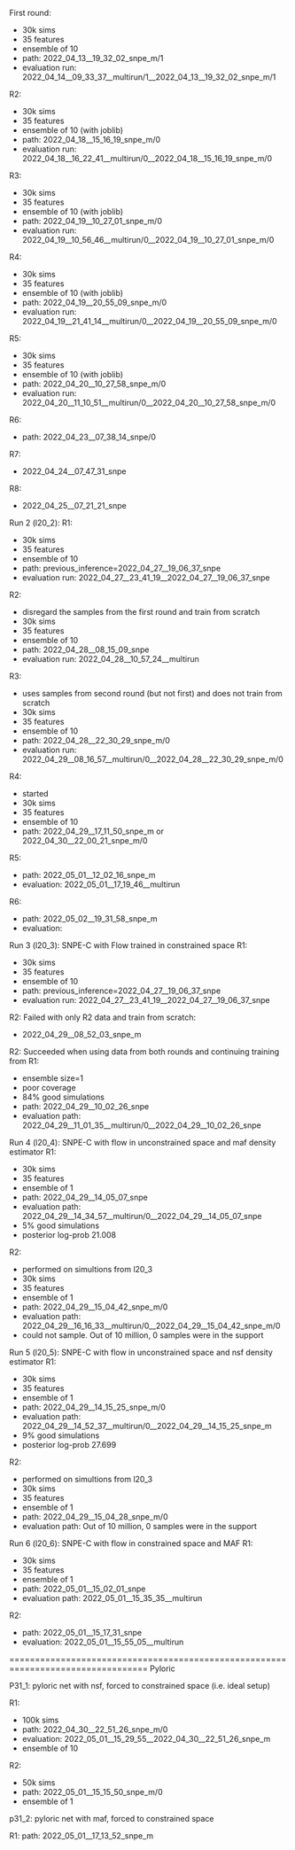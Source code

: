First round:

- 30k sims
- 35 features
- ensemble of 10
- path: 2022_04_13__19_32_02_snpe_m/1
- evaluation run: 2022_04_14__09_33_37__multirun/1__2022_04_13__19_32_02_snpe_m/1

R2:
- 30k sims
- 35 features
- ensemble of 10 (with joblib)
- path: 2022_04_18__15_16_19_snpe_m/0
- evaluation run: 2022_04_18__16_22_41__multirun/0__2022_04_18__15_16_19_snpe_m/0

R3:
- 30k sims
- 35 features
- ensemble of 10 (with joblib)
- path: 2022_04_19__10_27_01_snpe_m/0
- evaluation run: 2022_04_19__10_56_46__multirun/0__2022_04_19__10_27_01_snpe_m/0

R4:
- 30k sims
- 35 features
- ensemble of 10 (with joblib)
- path: 2022_04_19__20_55_09_snpe_m/0
- evaluation run: 2022_04_19__21_41_14__multirun/0__2022_04_19__20_55_09_snpe_m/0

R5:
- 30k sims
- 35 features
- ensemble of 10 (with joblib)
- path: 2022_04_20__10_27_58_snpe_m/0
- evaluation run: 2022_04_20__11_10_51__multirun/0__2022_04_20__10_27_58_snpe_m/0

R6:
- path: 2022_04_23__07_38_14_snpe/0

R7:
- 2022_04_24__07_47_31_snpe

R8:
- 2022_04_25__07_21_21_snpe









Run 2 (l20_2):
R1:
- 30k sims
- 35 features
- ensemble of 10
- path: previous_inference=2022_04_27__19_06_37_snpe
- evaluation run: 2022_04_27__23_41_19__2022_04_27__19_06_37_snpe


R2: 
- disregard the samples from the first round and train from scratch
- 30k sims
- 35 features
- ensemble of 10
- path: 2022_04_28__08_15_09_snpe
- evaluation run: 2022_04_28__10_57_24__multirun

R3:
- uses samples from second round (but not first) and does not train from scratch
- 30k sims
- 35 features
- ensemble of 10
- path: 2022_04_28__22_30_29_snpe_m/0
- evaluation run: 2022_04_29__08_16_57__multirun/0__2022_04_28__22_30_29_snpe_m/0

R4:
- started
- 30k sims
- 35 features
- ensemble of 10
- path: 2022_04_29__17_11_50_snpe_m or 2022_04_30__22_00_21_snpe_m/0

R5:
- path: 2022_05_01__12_02_16_snpe_m
- evaluation: 2022_05_01__17_19_46__multirun

R6:
- path: 2022_05_02__19_31_58_snpe_m
- evaluation: 




Run 3 (l20_3): SNPE-C with Flow trained in constrained space
R1:
- 30k sims
- 35 features
- ensemble of 10
- path: previous_inference=2022_04_27__19_06_37_snpe
- evaluation run: 2022_04_27__23_41_19__2022_04_27__19_06_37_snpe

R2:
Failed with only R2 data and train from scratch:
- 2022_04_29__08_52_03_snpe_m

R2:
Succeeded when using data from both rounds and continuing training from R1:
- ensemble size=1
- poor coverage
- 84% good simulations
- path: 2022_04_29__10_02_26_snpe
- evaluation path: 2022_04_29__11_01_35__multirun/0__2022_04_29__10_02_26_snpe










Run 4 (l20_4): SNPE-C with flow in unconstrained space and maf density estimator
R1:
- 30k sims
- 35 features
- ensemble of 1
- path: 2022_04_29__14_05_07_snpe
- evaluation path: 2022_04_29__14_34_57__multirun/0__2022_04_29__14_05_07_snpe
- 5% good simulations
- posterior log-prob 21.008

R2:
- performed on simultions from l20_3
- 30k sims
- 35 features
- ensemble of 1
- path: 2022_04_29__15_04_42_snpe_m/0
- evaluation path: 2022_04_29__16_16_33__multirun/0__2022_04_29__15_04_42_snpe_m/0
- could not sample. Out of 10 million, 0 samples were in the support









Run 5 (l20_5): SNPE-C with flow in unconstrained space and nsf density estimator
R1:
- 30k sims
- 35 features
- ensemble of 1
- path: 2022_04_29__14_15_25_snpe_m/0
- evaluation path: 2022_04_29__14_52_37__multirun/0__2022_04_29__14_15_25_snpe_m
- 9% good simulations
- posterior log-prob 27.699

R2:
- performed on simultions from l20_3
- 30k sims
- 35 features
- ensemble of 1
- path: 2022_04_29__15_04_28_snpe_m/0
- evaluation path: Out of 10 million, 0 samples were in the support










Run 6 (l20_6): SNPE-C with flow in constrained space and MAF
R1:
- 30k sims
- 35 features
- ensemble of 1
- path: 2022_05_01__15_02_01_snpe
- evaluation path: 2022_05_01__15_35_35__multirun


R2:
- path: 2022_05_01__15_17_31_snpe
- evaluation: 2022_05_01__15_55_05__multirun



=================================================================================
Pyloric

P31_1: pyloric net with nsf, forced to constrained space (i.e. ideal setup)

R1:
- 100k sims
- path: 2022_04_30__22_51_26_snpe_m/0
- evaluation: 2022_05_01__15_29_55__2022_04_30__22_51_26_snpe_m
- ensemble of 10

R2: 
- 50k sims
- path: 2022_05_01__15_15_50_snpe_m/0
- ensemble of 1

p31_2: pyloric net with maf, forced to constrained space

R1: 
path: 2022_05_01__17_13_52_snpe_m

